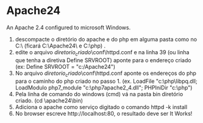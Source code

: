 # Apache24

An Apache 2.4 configured to microsoft Windows.

 1. descompacte o diretório do apache e do php em alguma pasta como no C:\ (ficará C:\Apache24\ e C:\php) .
 2. edite o arquivo $diretorio_criado$\conf\httpd.conf e na linha 39 (ou linha que tenha a diretiva Define SRVROOT) aponte para o endereço criado (ex: Define SRVROOT = "c:/Apache24") 
 3. No arquivo $diretorio_criado$\conf\httpd.conf aponte os endereços do php para o caminho do php criado no passo 1. (ex. LoadFile "c:\php\libpq.dll; LoadModulo php7_module "c:\php7apache2_4.dll"; PHPIniDir "c:\php") 
 5. Pela linha de comando do windows (cmd) vá na pasta bin diretório criado. (cd \apache24\bin)
 6. Adiciona o apache como serviço digitado o comando httpd -k install
 7. No browser escreve http://localhost:80, o resultado deve ser It Works!
 
